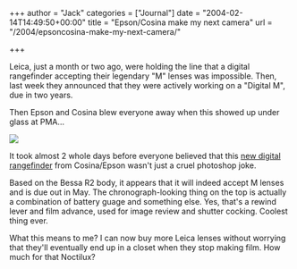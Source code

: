 +++
author = "Jack"
categories = ["Journal"]
date = "2004-02-14T14:49:50+00:00"
title = "Epson/Cosina make my next camera"
url = "/2004/epsoncosina-make-my-next-camera/"

+++

Leica, just a month or two ago, were holding the line that a digital rangefinder accepting their legendary "M" lenses was impossible. Then, last week they announced that they were actively working on a "Digital M", due in two years.

Then Epson and Cosina blew everyone away when this showed up under glass at PMA&#8230;

![][1]

It took almost 2 whole days before everyone believed that this [new digital rangefinder][2] from Cosina/Epson wasn't just a cruel photoshop joke.

Based on the Bessa R2 body, it appears that it will indeed accept M lenses and is due out in May. The chronograph-looking thing on the top is actually a combination of battery guage and something else. Yes, that's a rewind lever and film advance, used for image review and shutter cocking. Coolest thing ever.

What this means to me? I can now buy more Leica lenses without worrying that they'll eventually end up in a closet when they stop making film. How much for that Noctilux?

 [1]: /images/blog/bessa-digital.jpg
 [2]: http://www.dpreview.com/articles/pma2004/Epson/